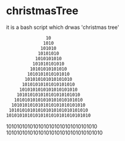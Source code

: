 # christmasTree

it is a bash script which drwas 'christmas tree' 

                   10
                  1010
                 101010
                10101010
               1010101010
              101010101010
             10101010101010
            1010101010101010
           101010101010101010
          10101010101010101010
         1010101010101010101010
        101010101010101010101010
       10101010101010101010101010
      1010101010101010101010101010
     101010101010101010101010101010
    10101010101010101010101010101010
   1010101010101010101010101010101010
  101010101010101010101010101010101010

